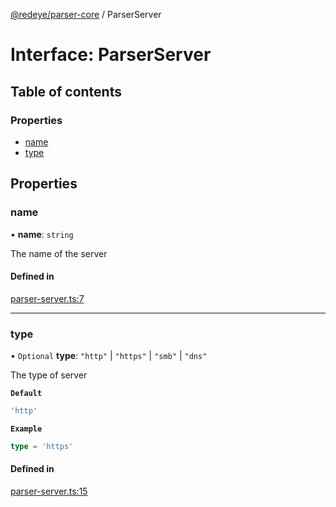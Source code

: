 [@redeye/parser-core](../index.md) / ParserServer

# Interface: ParserServer

## Table of contents

### Properties

- [name](ParserServer.md#name)
- [type](ParserServer.md#type)

## Properties

### name

• **name**: `string`

The name of the server

#### Defined in

[parser-server.ts:7](https://github.com/cisagov/RedEye/blob/9f9475cf/parsers/parser-core/src/parser-output/parser-server.ts#L7)

___

### type

• `Optional` **type**: ``"http"`` \| ``"https"`` \| ``"smb"`` \| ``"dns"``

The type of server

**`Default`**

```ts
'http'
```

**`Example`**

```ts
type = 'https'
```

#### Defined in

[parser-server.ts:15](https://github.com/cisagov/RedEye/blob/9f9475cf/parsers/parser-core/src/parser-output/parser-server.ts#L15)
